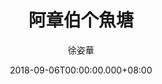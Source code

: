 ---
issue: 291
title: 阿章伯个魚塘
author: 徐姿華
language: 大埔
date: 2018-09-06T00:00:00.000+08:00
topic: 抒懷
difficulty: 2
wikidata: Q98096172
wikidata_link: https://www.wikidata.org/wiki/Q98096172
---